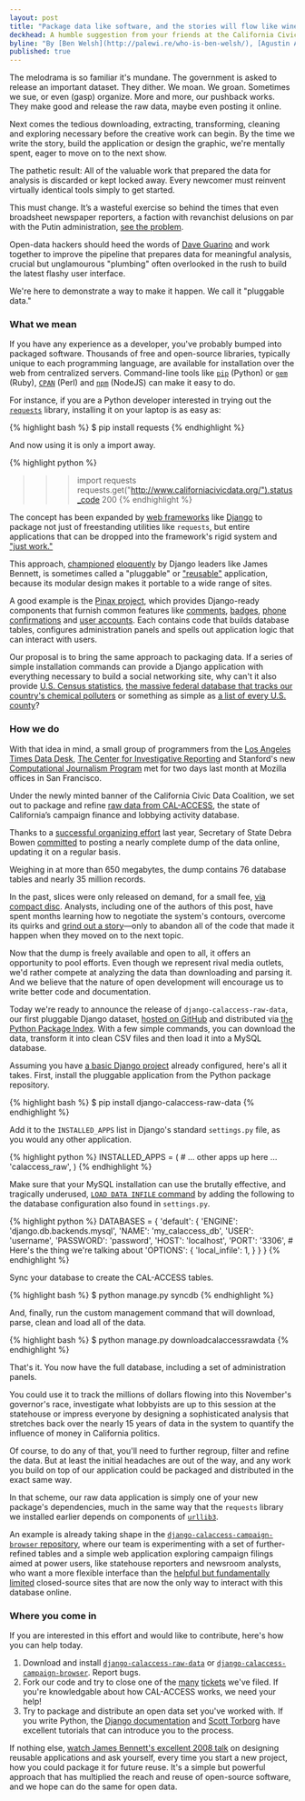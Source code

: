 ```yaml
---
layout: post
title: "Package data like software, and the stories will flow like wine"
deckhead: A humble suggestion from your friends at the California Civic Data Coalition
byline: "By [Ben Welsh](http://palewi.re/who-is-ben-welsh/), [Agustin Armendariz](mailto:aarmendariz@gmail.com) and [Aaron Williams](mailto:awilliams@cironline.org)"
published: true
---
```


The melodrama is so familiar it's mundane. The government is asked to release an important dataset. They dither. We moan. We groan. Sometimes we sue, or even (gasp) organize. More and more, our pushback works. They make good and release the raw data, maybe even posting it online.

Next comes the tedious downloading, extracting, transforming, cleaning and exploring necessary before the creative work can begin. By the time we write the story, build the application or design the graphic, we're mentally spent, eager to move on to the next show. 

The pathetic result: All of the valuable work that prepared the data for analysis is discarded or kept locked away. Every newcomer must reinvent virtually identical tools simply to get started.

This must change. It’s a wasteful exercise so behind the times that even broadsheet newspaper reporters, a faction with revanchist delusions on par with the Putin administration, [see the problem](http://www.nytimes.com/2014/08/18/technology/for-big-data-scientists-hurdle-to-insights-is-janitor-work.html?_r=0).

Open-data hackers should heed the words of [Dave Guarino](http://daguar.github.io/2014/03/17/etl-for-america/) and work together to improve the pipeline that prepares data for meaningful analysis, crucial but unglamourous "plumbing" often overlooked in the rush to build the latest flashy user interface.

We're here to demonstrate a way to make it happen. We call it "pluggable data."

### What we mean

If you have any experience as a developer, you've probably bumped into packaged software. Thousands of free and open-source libraries, typically unique to each programming language, are available for installation over the web from centralized servers. Command-line tools like [``pip``](http://pip.readthedocs.org/en/latest/index.html) (Python) or [``gem``](https://rubygems.org/) (Ruby), [``CPAN``](http://www.cpan.org/) (Perl) and [``npm``](https://www.npmjs.org/) (NodeJS) can make it easy to do. 

For instance, if you are a Python developer interested in trying out the [``requests``](http://docs.python-requests.org/en/latest/) library, installing it on your laptop is as easy as:

{% highlight bash %}
$ pip install requests
{% endhighlight %}

And now using it is only a import away.

{% highlight python %}
>>> import requests
>>> requests.get("http://www.californiacivicdata.org/").status_code
200
{% endhighlight %}

The concept has been expanded by [web frameworks](http://en.wikipedia.org/wiki/Web_application_framework) like [Django](http://www.djangoproject.com/) to package not just of freestanding utilities like ``requests``, but entire applications that can be dropped into the framework's rigid system and ["just work."](https://www.youtube.com/watch?v=qmPq00jelpc)

This approach, [championed](http://www.b-list.org/weblog/2007/nov/29/django-blog/) [eloquently](https://www.youtube.com/watch?v=A-S0tqpPga4) by Django leaders like James Bennett, is sometimes called a "pluggable" or ["reusable"](https://docs.djangoproject.com/en/dev/intro/reusable-apps/) application, because its modular design makes it portable to a wide range of sites.

A good example is the [Pinax project](http://pinaxproject.com/), which provides Django-ready components that furnish common features like [comments](https://github.com/eldarion/dialogos), [badges](https://github.com/eldarion/brabeion), [phone confirmations](https://github.com/pinax/pinax-phone-confirmation) and [user accounts](https://github.com/pinax/django-user-accounts). Each contains code that builds database tables, configures administration panels and spells out application logic that can interact with users.

Our proposal is to bring the same approach to packaging data. If a series of simple installation commands can provide a Django application with everything necessary to build a social networking site, why can't it also provide [U.S. Census statistics](http://factfinder2.census.gov/faces/nav/jsf/pages/download_center.xhtml), [the massive federal database that tracks our country's chemical polluters](http://www2.epa.gov/toxics-release-inventory-tri-program/tri-basic-data-files-calendar-years-1987-2012) or something as simple as [a list of every U.S. county](http://www.epa.gov/envirofw/html/codes/state.html)? 

### How we do

With that idea in mind, a small group of programmers from the [Los Angeles Times Data Desk](http://www.latimes.com/local/datadesk/), [The Center for Investigative Reporting](http://cironline.org/) and Stanford's new [Computational Journalism Program](http://towcenter.org/blog/data-journalist-profile-cheryl-phillips-stanford-data-journalism/) met for two days last month at Mozilla offices in San Francisco.

Under the newly minted banner of the California Civic Data Coalition, we set out to package and refine [raw data from CAL-ACCESS](http://www.sos.ca.gov/prd/cal-access/), the state of California’s campaign finance and lobbying activity database.
 
Thanks to a [successful organizing effort](http://maplight.org/content/73249) last year, Secretary of State Debra Bowen [committed](http://www.sos.ca.gov/admin/press-releases/2013/db13-035.htm) to posting a nearly complete dump of the data online, updating it on a regular basis. 

Weighing in at more than 650 megabytes, the dump contains 76 database tables and nearly 35 million records. 

In the past, slices were only released on demand, for a small fee, [via compact disc](/img/calaccess-cd.png). Analysts, including one of the authors of this post, have spent months learning how to negotiate the system's contours, overcome its quirks and [grind out a story](http://cironline.org/reports/california-speaker-gives-assemblys-juiciest-jobs-biggest-fundraisers-4501)&mdash;only to abandon all of the code that made it happen when they moved on to the next topic.

Now that the dump is freely available and open to all, it offers an opportunity to pool efforts. Even though we represent rival media outlets, we'd rather compete at analyzing the data than downloading and parsing it. And we believe that the nature of open development will encourage us to write better code and documentation.

Today we're ready to announce the release of ``django-calaccess-raw-data``, our first pluggable Django dataset, [hosted on GitHub](https://github.com/california-civic-data-coalition/django-calaccess-raw-data) and distributed via [the Python Package Index](https://pypi.python.org/pypi/django-calaccess-raw-data/). With a few simple commands, you can download the data, transform it into clean CSV files and then load it into a MySQL database.

Assuming you have [a basic Django project](https://docs.djangoproject.com/en/1.6/intro/tutorial01/) already configured, here's all it takes. First, install the pluggable application from the Python package repository.

{% highlight bash %}
$ pip install django-calaccess-raw-data
{% endhighlight %}

Add it to the ``INSTALLED_APPS`` list in Django's standard ``settings.py`` file, as you would any other application.

{% highlight python %}
INSTALLED_APPS = (
    # ... other apps up here ...
    'calaccess_raw',
)
{% endhighlight %}

Make sure that your MySQL installation can use the brutally effective, and tragically underused, [``LOAD DATA INFILE`` command](http://dev.mysql.com/doc/refman/5.1/en/load-data.html) by adding the following to the database configuration also found in ``settings.py``.

{% highlight python %}
DATABASES = {
    'default': {
        'ENGINE': 'django.db.backends.mysql',
        'NAME': 'my_calaccess_db',
        'USER': 'username',
        'PASSWORD': 'password',
        'HOST': 'localhost',
        'PORT': '3306',
        # Here's the thing we're talking about
        'OPTIONS': {
            'local_infile': 1,
        }
    }
}
{% endhighlight %}

Sync your database to create the CAL-ACCESS tables.

{% highlight bash %}
$ python manage.py syncdb
{% endhighlight %}

And, finally, run the custom management command that will download, parse, clean and load all of the data.

{% highlight bash %}
$ python manage.py downloadcalaccessrawdata
{% endhighlight %}

That's it. You now have the full database, including a set of administration panels.

You could use it to track the millions of dollars flowing into this November's governor's race, investigate what lobbyists are up to this session at the statehouse or impress everyone by designing a sophisticated analysis that stretches back over the nearly 15 years of data in the system to quantify the influence of money in California politics. 

Of course, to do any of that, you'll need to further regroup, filter and refine the data. But at least the initial headaches are out of the way, and any work you build on top of our application could be packaged and distributed in the exact same way.

In that scheme, our raw data application is simply one of your new package's dependencies, much in the same way that the ``requests`` library we installed earlier depends on components of [``urllib3``](http://urllib3.readthedocs.org/en/latest/).

An example is already taking shape in the [``django-calaccess-campaign-browser`` repository](https://github.com/california-civic-data-coalition/django-calaccess-campaign-browser), where our team is experimenting with a set of further-refined tables and a simple web application exploring campaign filings aimed at power users, like statehouse reporters and newsroom analysts, who want a more flexible interface than the [helpful but fundamentally limited](http://dbsearch.ss.ca.gov/ContributorSearch.aspx) closed-source sites that are now the only way to interact with this database online.

### Where you come in

If you are interested in this effort and would like to contribute, here's how you can help today.

1. Download and install [``django-calaccess-raw-data``](https://github.com/california-civic-data-coalition/django-calaccess-raw-data) or [``django-calaccess-campaign-browser``](https://github.com/california-civic-data-coalition/django-calaccess-campaign-browser). Report bugs.
2. Fork our code and try to close one of the [many](https://github.com/california-civic-data-coalition/django-calaccess-raw-data/issues) [tickets](https://github.com/california-civic-data-coalition/django-calaccess-campaign-browser/issues) we've filed. If you're knowledgable about how CAL-ACCESS works, we need your help!
3. Try to package and distribute an open data set you've worked with. If you write Python, the [Django documentation](https://docs.djangoproject.com/en/dev/intro/reusable-apps/) and [Scott Torborg](http://www.scotttorborg.com/python-packaging/minimal.html) have excellent tutorials that can introduce you to the process.

If nothing else, [watch James Bennett's excellent 2008 talk](https://www.youtube.com/watch?v=A-S0tqpPga4) on designing reusable applications and ask yourself, every time you start a new project, how you could package it for future reuse. It's a simple but powerful approach that has multiplied the reach and reuse of open-source software, and we hope can do the same for open data.